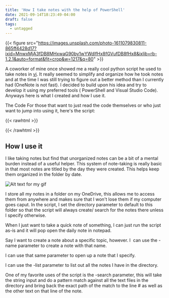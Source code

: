```yaml
---
title: 'How I take notes with the help of PowerShell'
date: 2021-09-14T18:23:49-04:00
draft: false
tags:
  - untagged
---
```


{{< figure src="https://images.unsplash.com/photo-1611079830811-865ff4428d17?ixid=MnwxMjA3fDB8MHxwaG90by1wYWdlfHx8fGVufDB8fHx8&ixlib=rb-1.2.1&auto=format&fit=crop&w=1217&q=80" >}}

A coworker of mine once showed me a really cool python script he used to take notes in [vi](https://en.wikipedia.org/wiki/Vi). It really seemed to simplify and organize how he took notes and at the time I was still trying to figure out a better method than I currently had (OneNote is not fast). I decided to build upon his idea and try to develop it using my preferred tools ( PowerShell and Visual Studio Code). Anyways here is what I created and how I use it.

The Code
For those that want to just read the code themselves or who just want to jump into using it, here's the script:

{{< rawhtml >}}

<script src="https://gist.github.com/JoeyKleinsorge/f0af451afea2ac0ada2f0f654e4de423.js"></script>

{{< /rawhtml >}}

## How I use it

I like taking notes but find that unorganized notes can be a bit of a mental burden instead of a useful helper. This system of note-taking is really basic in that most notes are titled by the day they were created. This helps keep them organized in the folder by date.

![Alt text for my gif](/images/my-gif.gif)

I store all my notes in a folder on my OneDrive, this allows me to access them from anywhere and makes sure that I won't lose them if my computer goes caput. In the script, I set the directory parameter to default to this folder so that the script will always create/ search for the notes there unless I specify otherwise.

When I just want to take a quick note of something, I can just run the script as-is and it will pop open the daily note in notepad.

Say I want to create a note about a specific topic, however. I  can use the -name parameter to create a note with that name.

I can use that same parameter to open up a note that I specify.

I can use the -list parameter to list out all the notes I have in the directory.

One of my favorite uses of the script is the -search parameter, this will take the string input and do a pattern match against all the text files in the directory and bring back the exact path of the match to the line # as well as the other text on that line of the note.
